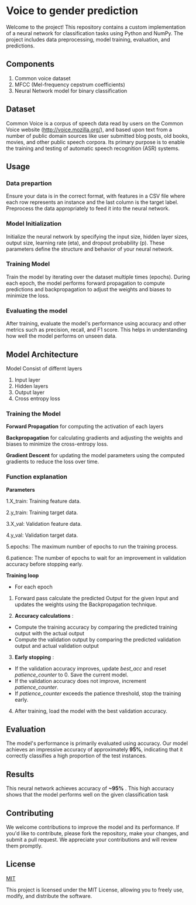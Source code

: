 # Voice to gender prediction

Welcome to the project! This repository contains a custom implementation of a neural network for classification tasks using Python and NumPy. The project includes data preprocessing, model training, evaluation, and predictions.

## Components

1. Common voice dataset
2. MFCC (Mel-frequency cepstrum coefficients)
3. Neural Network model for binary classification

## Dataset

Common Voice is a corpus of speech data read by users on the Common Voice website (http://voice.mozilla.org/), and based upon text from a number of public domain sources like user submitted blog posts, old books, movies, and other public speech corpora. Its primary purpose is to enable the training and testing of automatic speech recognition (ASR) systems.

## Usage

### Data prepartion

Ensure your data is in the correct format, with features in a CSV file where each row represents an instance and the last column is the target label. Preprocess the data appropriately to feed it into the neural network.

### Model Initialization

Initialize the neural network by specifying the input size, hidden layer sizes, output size, learning rate (eta), and dropout probability (p). These parameters define the structure and behavior of your neural network.

### Training Model

Train the model by iterating over the dataset multiple times (epochs). During each epoch, the model performs forward propagation to compute predictions and backpropagation to adjust the weights and biases to minimize the loss.

### Evaluating the model

After training, evaluate the model's performance using accuracy and other metrics such as precision, recall, and F1 score. This helps in understanding how well the model performs on unseen data.

## Model Architecture

Model Consist of differnt layers

1. Input layer
2. Hidden layers
3. Output layer
4. Cross entropy loss

### Training the Model

**Forward Propagation** for computing the activation of each layers

**Backpropagation** for calculating gradients and adjusting the weights and biases to minimize the cross-entropy loss.

**Gradient Descent** for updating the model parameters using the computed gradients to reduce the loss over time.

### Function explanation

**Parameters**

1.X_train: Training feature data.

2.y_train: Training target data.

3.X_val: Validation feature data.

4.y_val: Validation target data.

5.epochs: The maximum number of epochs to run the training process.

6.patience: The number of epochs to wait for an improvement in validation accuracy before stopping early.

**Training loop**

- For each epoch

1. Forward pass calculate the predicted Output for the given Input and updates the weights using the Backpropagation technique.

2. **Accuracy calculations** :

- Compute the training accuracy by comparing the predicted training output with the actual output
- Compute the validation output by comparing the predicted validation output and actual validation output

3. **Early stopping** :

- If the validation accuracy improves, update _best_acc_ and reset _patience_counter_ to 0. Save the current model.
- If the validation accuracy does not improve, increment _patience_counter_.
- If _patience_counter_ exceeds the patience threshold, stop the training early.

4. After training, load the model with the best validation accuracy.

## Evaluation

The model's performance is primarily evaluated using accuracy. Our model achieves an impressive accuracy of approximately **95%**, indicating that it correctly classifies a high proportion of the test instances.

## Results

This neural network achieves accuracy of **~95%** . This high accuracy shows that the model performs well on the given classification task

## Contributing

We welcome contributions to improve the model and its performance. If you'd like to contribute, please fork the repository, make your changes, and submit a pull request. We appreciate your contributions and will review them promptly.

## License

[MIT](https://choosealicense.com/licenses/mit/)

This project is licensed under the MIT License, allowing you to freely use, modify, and distribute the software.

